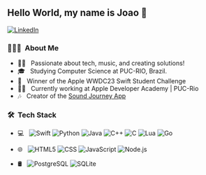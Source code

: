 <h2> Hello World, my name is Joao 👋</h2>
<a href="https://www.linkedin.com/in/joao-pedro-maia-71233a1b7/"><img alt="LinkedIn" src="https://img.shields.io/badge/LinkedIn-Joao%20Maia%20-blue?style=flat-square&logo=linkedin"></a>

<h3> 👨🏻‍💻 &nbsp;About Me </h3>

- 👨‍🚀 &nbsp; Passionate about tech, music, and creating solutions!
- 🎓 &nbsp; Studying Computer Science  at PUC-RIO, Brazil.
- 🍎 &nbsp; Winner of the Apple WWDC23 Swift Student Challenge
- 👨‍💻 &nbsp; Currently working at Apple Developer Academy | PUC-Rio
- 🎶 &nbsp; Creator of the [Sound Journey App](https://apps.apple.com/br/app/sound-journey/id1643920938?l=en)

<h3> 🛠 &nbsp;Tech Stack</h3>

- 💻 &nbsp;
  ![Swift](https://img.shields.io/badge/-Swift-333333?style=flat&logo=swift)
  ![Python](https://img.shields.io/badge/-Python-333333?style=flat&logo=python)
  ![Java](https://img.shields.io/badge/-Java-333333?style=flat&logo=Java&logoColor=007396)
  ![C++](https://img.shields.io/badge/-C++-333333?style=flat&logo=C%2B%2B&logoColor=00599C)
  ![C](https://img.shields.io/badge/-C-333333?style=flat&logo=C&logoColor=00599C)
  ![Lua](https://img.shields.io/badge/-Lua-333333?style=flat&logo=lua&logoColor=white)
  ![Go](https://img.shields.io/badge/Go-00ADD8?style=flat&logo=go&logoColor=black)
- 🌐 &nbsp;
  ![HTML5](https://img.shields.io/badge/-HTML5-333333?style=flat&logo=HTML5)
  ![CSS](https://img.shields.io/badge/-CSS-333333?style=flat&logo=CSS3&logoColor=1572B6)
  ![JavaScript](https://img.shields.io/badge/-JavaScript-333333?style=flat&logo=javascript)
  ![Node.js](https://img.shields.io/badge/-Node.js-333333?style=flat&logo=node.js)

- 🛢 &nbsp;
  ![PostgreSQL](https://img.shields.io/badge/-PostgreSQL-333333?style=flat&logo=PostgreSQL)
  ![SQLite](https://img.shields.io/badge/-SQLite-333333?style=flat&logo=SQLite)


<!--
**Maia-jp/Maia-jp** is a ✨ _special_ ✨ repository because its `README.md` (this file) appears on your GitHub profile.

Here are some ideas to get you started:

- 🔭 I’m currently working on ...
- 🌱 I’m currently learning ...
- 👯 I’m looking to collaborate on ...
- 🤔 I’m looking for help with ...
- 💬 Ask me about ...
- 📫 How to reach me: ...
- 😄 Pronouns: ...
- ⚡ Fun fact: ...
-->
